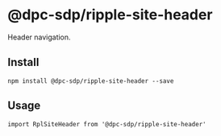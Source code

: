 # @dpc-sdp/ripple-site-header

Header navigation.

## Install
`npm install @dpc-sdp/ripple-site-header --save`

## Usage
```
import RplSiteHeader from '@dpc-sdp/ripple-site-header'

```
